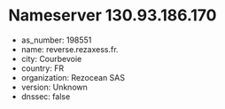 # Nameserver 130.93.186.170

* as_number: 198551
* name: reverse.rezaxess.fr.
* city: Courbevoie
* country: FR
* organization: Rezocean SAS
* version: Unknown
* dnssec: false
